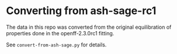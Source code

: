 # Converting from ash-sage-rc1

The data in this repo was converted from the original equilibration of properties done in the openff-2.3.0rc1 fitting.

See `convert-from-ash-sage.py` for details.

